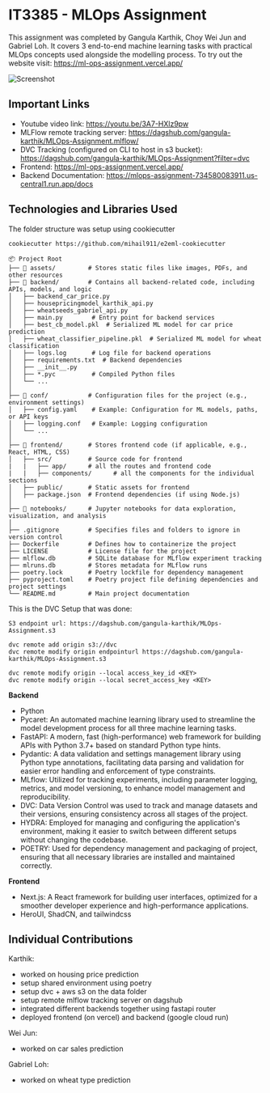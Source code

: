 # IT3385 - MLOps Assignment

This assignment was completed by Gangula Karthik, Choy Wei Jun and Gabriel Loh. It covers 3 end-to-end machine learning tasks with practical MLOps concepts used alongside the modelling process. To try out the website visit: https://ml-ops-assignment.vercel.app/

![Screenshot](/assets/Screenshot%202025-02-28%20at%203.11.22 PM.png)

## Important Links

- Youtube video link: https://youtu.be/3A7-HXlz9pw
- MLFlow remote tracking server: https://dagshub.com/gangula-karthik/MLOps-Assignment.mlflow/
- DVC Tracking (configured on CLI to host in s3 bucket): https://dagshub.com/gangula-karthik/MLOps-Assignment?filter=dvc 
- Frontend: https://ml-ops-assignment.vercel.app/
- Backend Documentation: https://mlops-assignment-734580083911.us-central1.run.app/docs


## Technologies and Libraries Used

The folder structure was setup using cookiecutter

```
cookiecutter https://github.com/mihail911/e2eml-cookiecutter
```

```
📦 Project Root  
├── 📂 assets/         # Stores static files like images, PDFs, and other resources  
├── 📂 backend/        # Contains all backend-related code, including APIs, models, and logic  
│   ├── backend_car_price.py  
│   ├── housepricingmodel_karthik_api.py  
│   ├── wheatseeds_gabriel_api.py  
│   ├── main.py        # Entry point for backend services  
│   ├── best_cb_model.pkl  # Serialized ML model for car price prediction  
│   ├── wheat_classifier_pipeline.pkl  # Serialized ML model for wheat classification  
│   ├── logs.log       # Log file for backend operations  
│   ├── requirements.txt  # Backend dependencies  
│   ├── __init__.py  
│   ├── *.pyc          # Compiled Python files  
│   └── ...  
│  
├── 📂 conf/           # Configuration files for the project (e.g., environment settings)  
│   ├── config.yaml    # Example: Configuration for ML models, paths, or API keys  
│   ├── logging.conf   # Example: Logging configuration  
│   └── ...  
│  
├── 📂 frontend/       # Stores frontend code (if applicable, e.g., React, HTML, CSS)  
│   ├── src/          # Source code for frontend  
|   |   ├── app/      # all the routes and frontend code
|   |   ├── components/      # all the components for the individual sections
│   ├── public/       # Static assets for frontend  
│   ├── package.json  # Frontend dependencies (if using Node.js)  
│  
├── 📂 notebooks/      # Jupyter notebooks for data exploration, visualization, and analysis  
│  
├── .gitignore        # Specifies files and folders to ignore in version control  
├── Dockerfile        # Defines how to containerize the project  
├── LICENSE           # License file for the project  
├── mlflow.db         # SQLite database for MLflow experiment tracking  
├── mlruns.db         # Stores metadata for MLflow runs  
├── poetry.lock       # Poetry lockfile for dependency management  
├── pyproject.toml    # Poetry project file defining dependencies and project settings  
└── README.md         # Main project documentation  
```

This is the DVC Setup that was done: 

```
S3 endpoint url: https://dagshub.com/gangula-karthik/MLOps-Assignment.s3

dvc remote add origin s3://dvc
dvc remote modify origin endpointurl https://dagshub.com/gangula-karthik/MLOps-Assignment.s3

dvc remote modify origin --local access_key_id <KEY>
dvc remote modify origin --local secret_access_key <KEY>
```

**Backend**
- Python
- Pycaret: An automated machine learning library used to streamline the model development process for all three machine learning tasks.
- FastAPI: A modern, fast (high-performance) web framework for building APIs with Python 3.7+ based on standard Python type hints.
- Pydantic: A data validation and settings management library using Python type annotations, facilitating data parsing and validation for easier error handling and enforcement of type constraints.
- MLflow: Utilized for tracking experiments, including parameter logging, metrics, and model versioning, to enhance model management and reproducibility.
- DVC: Data Version Control was used to track and manage datasets and their versions, ensuring consistency across all stages of the project.
- HYDRA: Employed for managing and configuring the application's environment, making it easier to switch between different setups without changing the codebase.
- POETRY: Used for dependency management and packaging of project, ensuring that all necessary libraries are installed and maintained correctly.

**Frontend**
- Next.js: A React framework for building user interfaces, optimized for a smoother developer experience and high-performance applications.
- HeroUI, ShadCN, and tailwindcss

## Individual Contributions

Karthik: 
- worked on housing price prediction
- setup shared environment using poetry
- setup dvc + aws s3 on the data folder
- setup remote mlflow tracking server on dagshub
- integrated different backends together using fastapi router
- deployed frontend (on vercel) and backend (google cloud run)

Wei Jun: 
- worked on car sales prediction

Gabriel Loh: 
- worked on wheat type prediction
